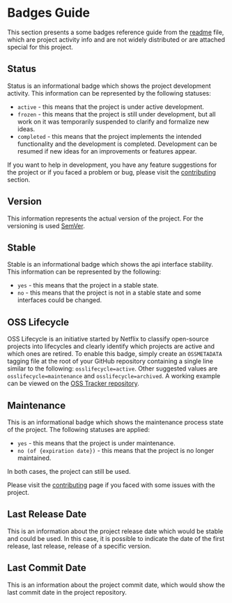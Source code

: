 # Badges Guide

This section presents a some badges reference guide from the [readme](README.md) file, which are project activity info and are not widely distributed or are attached special for this project.

## Status

Status is an informational badge which shows the project development activity. This information can be represented by the following statuses:

- `active` - this means that the project is under active development.
- `frozen` - this means that the project is still under development, but all work on it was temporarily suspended to clarify and formalize new ideas.
- `completed` - this means that the project implements the intended functionality and the development is completed. Development can be resumed if new ideas for an improvements or features appear.

If you want to help in development, you have any feature suggestions for the project or if you faced a problem or bug, please visit the [contributing](CONTRIBUTING.md) section.

## Version

This information represents the actual version of the project. For the versioning is used [SemVer](http://semver.org/).

## Stable

Stable is an informational badge which shows the api interface stability. This information can be represented by the following:

- `yes` - this means that the project in a stable state.
- `no` - this means that the project is not in a stable state and some interfaces could be changed.

## OSS Lifecycle

OSS Lifecycle is an initiative started by Netflix to classify open-source projects into lifecycles  and clearly identify which projects are active and which ones are retired. To enable this badge,  simply create an `OSSMETADATA` tagging file at the root of your GitHub repository containing a  single line similar to the following: `osslifecycle=active`. Other suggested values are  `osslifecycle=maintenance` and `osslifecycle=archived`. A working example  can be viewed on the [OSS Tracker repository](https://github.com/Netflix/osstracker).

## Maintenance

This is an informational badge which shows the maintenance process state of the project. The following statuses are applied:

- `yes` - this means that the project is under maintenance.
- `no (of {expiration date})` - this means that the project is no longer maintained.

In both cases, the project can still be used.

Please visit the [contributing](CONTRIBUTING.md) page if you faced with some issues with the project.

## Last Release Date

This is an information about the project release date which would be stable and could be used. In this case, it is possible to indicate the date of the first release, last release, release of a specific version.

## Last Commit Date

This is an information about the project commit date, which would show the last commit date in the project repository.